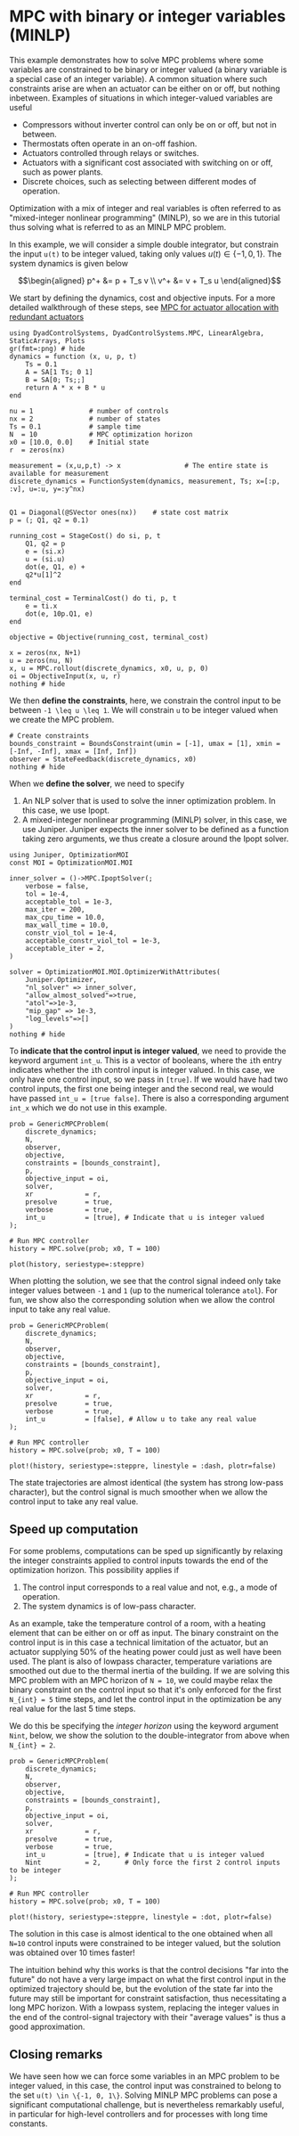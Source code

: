 # MPC with binary or integer variables (MINLP)

This example demonstrates how to solve MPC problems where some variables are constrained to be binary or integer valued (a binary variable is a special case of an integer variable). A common situation where such constraints arise are when an actuator can be either on or off, but nothing inbetween. Examples of situations in which integer-valued variables are useful
- Compressors without inverter control can only be on or off, but not in between.
- Thermostats often operate in an on-off fashion.
- Actuators controlled through relays or switches.
- Actuators with a significant cost associated with switching on or off, such as power plants.
- Discrete choices, such as selecting between different modes of operation.

Optimization with a mix of integer and real variables is often referred to as "mixed-integer nonlinear programming" (MINLP), so we are in this tutorial thus solving what is referred to as an MINLP MPC problem.

In this example, we will consider a simple double integrator, but constrain the input ``u(t)`` to be integer valued, taking only values $u(t) \in \left\{-1, 0, 1\right\}$. The system dynamics is given below

```math
\begin{aligned}
p^+ &= p + T_s v \\
v^+ &= v + T_s u
\end{aligned}
```

We start by defining the dynamics, cost and objective inputs. For a more detailed walkthrough of these steps, see [MPC for actuator allocation with redundant actuators](@ref)
```@example MINLP_MPC
using DyadControlSystems, DyadControlSystems.MPC, LinearAlgebra, StaticArrays, Plots
gr(fmt=:png) # hide
dynamics = function (x, u, p, t)
    Ts = 0.1
    A = SA[1 Ts; 0 1]
    B = SA[0; Ts;;]
    return A * x + B * u
end

nu = 1              # number of controls
nx = 2              # number of states
Ts = 0.1            # sample time
N  = 10             # MPC optimization horizon
x0 = [10.0, 0.0]    # Initial state
r  = zeros(nx)

measurement = (x,u,p,t) -> x                # The entire state is available for measurement
discrete_dynamics = FunctionSystem(dynamics, measurement, Ts; x=[:p, :v], u=:u, y=:y^nx)


Q1 = Diagonal(@SVector ones(nx))    # state cost matrix
p = (; Q1, q2 = 0.1)

running_cost = StageCost() do si, p, t
    Q1, q2 = p
    e = (si.x)
    u = (si.u)
    dot(e, Q1, e) +
    q2*u[1]^2
end

terminal_cost = TerminalCost() do ti, p, t
    e = ti.x
    dot(e, 10p.Q1, e)
end

objective = Objective(running_cost, terminal_cost)

x = zeros(nx, N+1)
u = zeros(nu, N)
x, u = MPC.rollout(discrete_dynamics, x0, u, p, 0)
oi = ObjectiveInput(x, u, r)
nothing # hide
```

We then **define the constraints**, here, we constrain the control input to be between ``-1 \leq u \leq 1``. We will constrain ``u`` to be integer valued when we create the MPC problem. 
```@example MINLP_MPC
# Create constraints
bounds_constraint = BoundsConstraint(umin = [-1], umax = [1], xmin = [-Inf, -Inf], xmax = [Inf, Inf])
observer = StateFeedback(discrete_dynamics, x0)
nothing # hide
```

When we **define the solver**, we need to specify
1. An NLP solver that is used to solve the inner optimization problem. In this case, we use Ipopt.
2. A mixed-integer nonlinear programming (MINLP) solver, in this case, we use Juniper. Juniper expects the inner solver to be defined as a function taking zero arguments, we thus create a closure around the Ipopt solver. 

```@example MINLP_MPC
using Juniper, OptimizationMOI
const MOI = OptimizationMOI.MOI

inner_solver = ()->MPC.IpoptSolver(;
    verbose = false,
    tol = 1e-4,
    acceptable_tol = 1e-3,
    max_iter = 200,
    max_cpu_time = 10.0,
    max_wall_time = 10.0,
    constr_viol_tol = 1e-4,
    acceptable_constr_viol_tol = 1e-3,
    acceptable_iter = 2,
)

solver = OptimizationMOI.MOI.OptimizerWithAttributes(
    Juniper.Optimizer,
    "nl_solver" => inner_solver,
    "allow_almost_solved"=>true,
    "atol"=>1e-3,
    "mip_gap" => 1e-3,
    "log_levels"=>[]
)
nothing # hide
```

To **indicate that the control input is integer valued**, we need to  provide the keyword argument `int_u`. This is a vector of booleans, where the `i`th entry indicates whether the `i`th control input is integer valued. In this case, we only have one control input, so we pass in `[true]`. If we would have had two control inputs, the first one being integer and the second real, we would have passed `int_u = [true false]`. There is also a corresponding argument `int_x` which we do not use in this example. 
```@example MINLP_MPC
prob = GenericMPCProblem(
    discrete_dynamics;
    N,
    observer,
    objective,
    constraints = [bounds_constraint],
    p,
    objective_input = oi,
    solver,
    xr             = r,
    presolve       = true,
    verbose        = true,
    int_u          = [true], # Indicate that u is integer valued
);

# Run MPC controller
history = MPC.solve(prob; x0, T = 100)

plot(history, seriestype=:steppre)
```

When plotting the solution, we see that the control signal indeed only take integer values between ``-1`` and ``1`` (up to the numerical tolerance `atol`). For fun, we show also the corresponding solution when we allow the control input to take any real value. 
```@example MINLP_MPC
prob = GenericMPCProblem(
    discrete_dynamics;
    N,
    observer,
    objective,
    constraints = [bounds_constraint],
    p,
    objective_input = oi,
    solver,
    xr             = r,
    presolve       = true,
    verbose        = true,
    int_u          = [false], # Allow u to take any real value
);

# Run MPC controller
history = MPC.solve(prob; x0, T = 100)

plot!(history, seriestype=:steppre, linestyle = :dash, plotr=false)
```
The state trajectories are almost identical (the system has strong low-pass character), but the control signal is much smoother when we allow the control input to take any real value.

## Speed up computation
For some problems, computations can be sped up significantly by relaxing the integer constraints applied to control inputs towards the end of the optimization horizon. This possibility applies if
1. The control input corresponds to a real value and not, e.g., a mode of operation.
2. The system dynamics is of low-pass character.

As an example, take the temperature control of a room, with a heating element that can be either on or off as input. The binary constraint on the control input is in this case a technical limitation of the actuator, but an actuator supplying 50% of the heating power could just as well have been used. The plant is also of lowpass character, temperature variations are smoothed out due to the thermal inertia of the building. If we are solving this MPC problem with an MPC horizon of ``N = 10``, we could maybe relax the binary constraint on the control input so that it's only enforced for the first ``N_{int} = 5`` time steps, and let the control input in the optimization be any real value for the last 5 time steps.

We do this be specifying the *integer horizon* using the keyword argument `Nint`, below, we show the solution to the double-integrator from above when ``N_{int} = 2``.

```@example MINLP_MPC
prob = GenericMPCProblem(
    discrete_dynamics;
    N,
    observer,
    objective,
    constraints = [bounds_constraint],
    p,
    objective_input = oi,
    solver,
    xr             = r,
    presolve       = true,
    verbose        = true,
    int_u          = [true], # Indicate that u is integer valued
    Nint           = 2,      # Only force the first 2 control inputs to be integer
);

# Run MPC controller
history = MPC.solve(prob; x0, T = 100)

plot!(history, seriestype=:steppre, linestyle = :dot, plotr=false)
```
The solution in this case is almost identical to the one obtained when all ``N=10`` control inputs were constrained to be integer valued, but the solution was obtained over 10 times faster!

The intuition behind why this works is that the control decisions "far into the future" do not have a very large impact on what the first control input in the optimized trajectory should be, but the evolution of the state far into the future may still be important for constraint satisfaction, thus necessitating a long MPC horizon. With a lowpass system, replacing the integer values in the end of the control-signal trajectory with their "average values" is thus a good approximation.

## Closing remarks
We have seen how we can force some variables in an MPC problem to be integer valued, in this case, the control input was constrained to belong to the set ``u(t) \in \{-1, 0, 1\}``. Solving MINLP MPC problems can pose a significant computational challenge, but is nevertheless remarkably useful, in particular for high-level controllers and for processes with long time constants. 